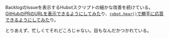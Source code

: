 BacklogのIssueを表示するHubotスクリプトの細かな改善を続けている。[GitHubのPRのURLを表示できるようにしてみた](https://github.com/faithcreates/hubot-scripts/pull/32)り、[`robot.hear()`で勝手に応答できるようにしてみた](https://github.com/faithcreates/hubot-scripts/pull/31)り。

とりあえず、忙しくてそれどころじゃない。目もなんだかつかれている。

